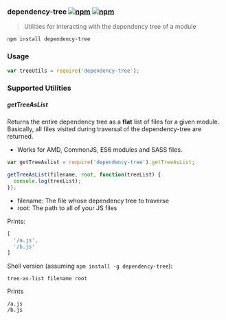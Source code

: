 ### dependency-tree [![npm](http://img.shields.io/npm/v/dependency-tree.svg)](https://npmjs.org/package/dependency-tree) [![npm](http://img.shields.io/npm/dm/dependency-tree.svg)](https://npmjs.org/package/dependency-tree)

> Utilities for interacting with the dependency tree of a module

`npm install dependency-tree`

### Usage

```js
var treeUtils = require('dependency-tree');
```

### Supported Utilities

##### getTreeAsList

Returns the entire dependency tree as a **flat** list of files for a given module. Basically, all files
visited during traversal of the dependency-tree are returned.

* Works for AMD, CommonJS, ES6 modules and SASS files.


```js
var getTreeAslist = require('dependency-tree').getTreeAsList;

getTreeAsList(filename, root, function(treeList) {
  console.log(treeList);
});
```

* filename: The file whose dependency tree to traverse
* root: The path to all of your JS files

Prints:

```js
[
  '/a.js',
  '/b.js'
]
```

Shell version (assuming `npm install -g dependency-tree`):

```
tree-as-list filename root
```

Prints

```
/a.js
/b.js
```


